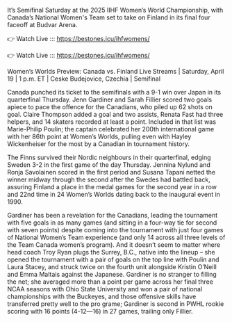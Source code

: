  It’s Semifinal Saturday at the 2025 IIHF Women’s World Championship, with Canada’s National Women's Team set to take on Finland in its final four faceoff at Budvar Arena. 

👉 Watch Live ::: https://bestones.icu/ihfwomens/

👉 Watch Live ::: https://bestones.icu/ihfwomens/

Women’s Worlds Preview: Canada vs. Finland Live Streams | Saturday, April 19 | 1 p.m. ET | Ceske Budejovice, Czechia | Semifinal

Canada punched its ticket to the semifinals with a 9-1 win over Japan in its quarterfinal Thursday. Jenn Gardiner and Sarah Fillier scored two goals apiece to pace the offence for the Canadians, who piled up 62 shots on goal. Claire Thompson added a goal and two assists, Renata Fast had three helpers, and 14 skaters recorded at least a point. Included in that list was Marie-Philip Poulin; the captain celebrated her 200th international game with her 86th point at Women’s Worlds, pulling even with Hayley Wickenheiser for the most by a Canadian in tournament history.

The Finns survived their Nordic neighbours in their quarterfinal, edging Sweden 3-2 in the first game of the day Thursday. Jennina Nylund and Ronja Savolainen scored in the first period and Susana Tapani netted the winner midway through the second after the Swedes had battled back, assuring Finland a place in the medal games for the second year in a row and 22nd time in 24 Women’s Worlds dating back to the inaugural event in 1990. 

Gardiner has been a revelation for the Canadians, leading the tournament with five goals in as many games (and sitting in a four-way tie for second with seven points) despite coming into the tournament with just four games of National Women’s Team experience (and only 14 across all three levels of the Team Canada women’s program). And it doesn’t seem to matter where head coach Troy Ryan plugs the Surrey, B.C., native into the lineup – she opened the tournament with a pair of goals on the top line with Poulin and Laura Stacey, and struck twice on the fourth unit alongside Kristin O’Neill and Emma Maltais against the Japanese. Gardiner is no stranger to filling the net; she averaged more than a point per game across her final three NCAA seasons with Ohio State University and won a pair of national championships with the Buckeyes, and those offensive skills have transferred pretty well to the pro grame; Gardiner is second in PWHL rookie scoring with 16 points (4-12—16) in 27 games, trailing only Fillier. 
